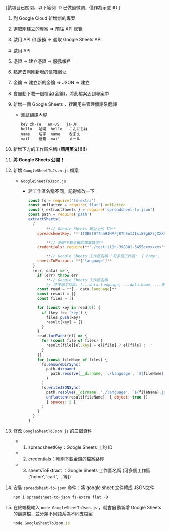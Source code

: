 [該項目已關閉、以下範例 ID 已做過微調，僅作為示意 ID ]

1. 到 Google Cloud 新增新的專案
        
2. 選取剛建立的專案   ⇒   前往 API 總覽
        
3. 啟用 API 和 服務   ⇒   選取 Google Sheets API
        
4. 啟用 API 
        
5. 憑證  ⇒   建立憑證   ⇒   服務帳戶
        
6. 點進去剛剛新增的信箱網址
        
7. 金鑰   ⇒   建立新的金鑰    ⇒    JSON   ⇒    建立
        
8. 會自動下載一個檔案(金鑰)，將此檔案丟到專案中
        
9. 新增一個 Google Sheets ，裡面用來管理個語系翻譯 
        
    - 測試翻譯內容
        
        ```jsx
        key	zh-TW	en-US	ja-JP
        hello	哈囉	hello	こんにちは
        name	名字	name	なまえ
        mail	信箱	mail	メール
        ```
        
10. 新增下方的工作區名稱 (**請用英文!!!!!**)
        
11. **將 Google Sheets 公開！**
        
12. 新增 `GoogleSheetToJson.js` 檔案
    - `GoogleSheetToJson.js`
        - 若工作區名稱不同，記得修改一下
            
            ```jsx
            const fs = require('fs-extra')
            const unflatten = require('flat').unflatten
            const { extractSheets } = require('spreadsheet-to-json')
            const path = require('path')
            extractSheets(
              {
            		**// Google Sheets 網址上的 ID**
                spreadsheetKey: **'1fQBEt9T7hn9IHRFjR7h6nIJIsiESg6X7jXXXXXXXXXX'**,
            
            		**// 剛剛下載金鑰的檔案路徑**
                credentials: require(**'./test-i18n-398801-5455exxxxxxx'**),
            
            		**// Google Sheets 工作區名稱 (可多個工作區:  ['home', 'cart', ...等])**
                sheetsToExtract: **['language']** 
              },
              (err, data) => {
                if (err) throw err
            		**// Google Sheets 工作區名稱 
            		// 可多個工作區: [...data.language, ...data.home, ...等])**
                const read = **[...data.language]**
                const result = {}
                const files = []
            
                for (const key in read[0]) {
                  if (key !== 'key') {
                    files.push(key)
                    result[key] = {}
                  }
                }
                read.forEach((el) => {
                  for (const file of files) {
                    result[file][el.key] = el[file] ? el[file] : ''
                  }
                })
                for (const fileName of files) {
                  fs.ensureDirSync(
                    path.dirname(
                      path.resolve(__dirname, './language', `${fileName}.json`)
                    )
                  )
                  fs.writeJSONSync(
                    path.resolve(__dirname, './language', `${fileName}.json`),
                    unflatten(result[fileName], { object: true }),
                    { spaces: 2 }
                  )
                }
              }
            )
            ```
            
13. 修改 `GoogleSheetToJson.js` 的三個資料
    - 1. spreadsheetKey：Google Sheets 上的 ID
        
    - 2. credentials：剛剛下載金鑰的檔案路徑
        
    - 3. sheetsToExtract ：Google Sheets 工作區名稱 (可多個工作區: ['home', 'cart', ...等])
        
14. 安裝 `spreadsheet-to-json` 套件：將 google sheet 文件轉成 JSON文件
    
    ```jsx
    npm i spreadsheet-to-json fs-extra flat -D
    ```
    
15. 在終端機輸入 `node GoogleSheetToJson.js`  ，就會自動新增 Google Sheets 的翻譯檔，並分類不同語系為不同支檔案
    
    ```jsx
    node GoogleSheetToJson.js
    ```
    
